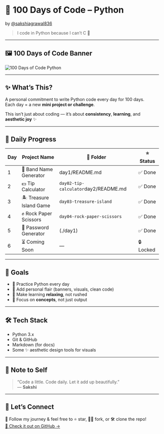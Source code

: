 # 🌸 100 Days of Code – Python  
by [@sakshiagrawal836](https://github.com/SAKSHIAGRAWAL836)

> I code in Python because I can’t C 🐍

---

## 🖼️ 100 Days of Code Banner  
![100 Days of Code Python](https://imgur.com/your-banner-link) <!-- Replace with your actual banner URL if you have one -->

---

## ✨ What’s This?

A personal commitment to write Python code every day for 100 days.  
Each day = a new **mini project or challenge**.

This isn’t just about coding — it’s about **consistency**, **learning**, and **aesthetic joy** ✨

---

## 📔 Daily Progress

| Day | Project Name            | 📁 Folder                    | ⭐ Status |
|-----|--------------------------|------------------------------|-----------|
| 1   | 🎸 Band Name Generator    | day1/README.md  | ✅ Done    |
| 2   | 💵 Tip Calculator         | `day02-tip-calculator`day2/README.md      | ✅ Done    |
| 3   | 🏝️ Treasure Island Game  | `day03-treasure-island`      | ✅ Done    |
| 4   | ✊ Rock Paper Scissors    | `day04-rock-paper-scissors`  | ✅ Done    |
| 5   | 🔐 Password Generator     | (./day1)  | ✅ Done    |
| 6   | ⏳ Coming Soon            | —                            | 🔒 Locked  |

---

## 🎯 Goals

- 🐍 Practice Python every day  
- 🎨 Add personal flair (banners, visuals, clean code)  
- 🧘 Make learning **relaxing**, not rushed  
- 🧠 Focus on **concepts**, not just output  

---

## 🛠️ Tech Stack

- Python 3.x  
- Git & GitHub  
- Markdown (for docs)  
- Some ✨ aesthetic design tools for visuals  

---

## 💌 Note to Self

> “Code a little. Code daily. Let it add up beautifully.”  
> — **Sakshi**

---

## 🤝 Let’s Connect

📍 Follow my journey & feel free to ⭐️ star, 👯‍♀️ fork, or 🛠️ clone the repo!  
[📎 Check it out on GitHub →](https://github.com/SAKSHIAGRAWAL836/100-days-of-code-python)
